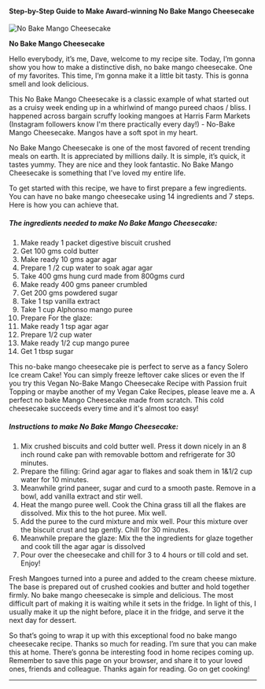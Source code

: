             

#### Step-by-Step Guide to Make Award-winning No Bake Mango Cheesecake

![No Bake Mango Cheesecake](https://img-global.cpcdn.com/recipes/02a88b7eec8ce76a/751x532cq70/no-bake-mango-cheesecake-recipe-main-photo.jpg)

**No Bake Mango Cheesecake**

Hello everybody, it’s me, Dave, welcome to my recipe site. Today, I’m gonna show you how to make a distinctive dish, no bake mango cheesecake. One of my favorites. This time, I’m gonna make it a little bit tasty. This is gonna smell and look delicious.

This No Bake Mango Cheesecake is a classic example of what started out as a cruisy week ending up in a whirlwind of mango pureed chaos / bliss. I happened across bargain scruffy looking mangoes at Harris Farm Markets (Instagram followers know I'm there practically every day!) - No-Bake Mango Cheesecake. Mangos have a soft spot in my heart.

No Bake Mango Cheesecake is one of the most favored of recent trending meals on earth. It is appreciated by millions daily. It is simple, it’s quick, it tastes yummy. They are nice and they look fantastic. No Bake Mango Cheesecake is something that I’ve loved my entire life.

To get started with this recipe, we have to first prepare a few ingredients. You can have no bake mango cheesecake using 14 ingredients and 7 steps. Here is how you can achieve that.

##### The ingredients needed to make No Bake Mango Cheesecake:

1.  Make ready 1 packet digestive biscuit crushed
2.  Get 100 gms cold butter
3.  Make ready 10 gms agar agar
4.  Prepare 1 /2 cup water to soak agar agar
5.  Take 400 gms hung curd made from 800gms curd
6.  Make ready 400 gms paneer crumbled
7.  Get 200 gms powdered sugar
8.  Take 1 tsp vanilla extract
9.  Take 1 cup Alphonso mango puree
10.  Prepare For the glaze:
11.  Make ready 1 tsp agar agar
12.  Prepare 1/2 cup water
13.  Make ready 1/2 cup mango puree
14.  Get 1 tbsp sugar

This no-bake mango cheesecake pie is perfect to serve as a fancy Solero Ice cream Cake! You can simply freeze leftover cake slices or even the If you try this Vegan No-Bake Mango Cheesecake Recipe with Passion fruit Topping or maybe another of my Vegan Cake Recipes, please leave me a. A perfect no bake Mango Cheesecake made from scratch. This cold cheesecake succeeds every time and it's almost too easy!

##### Instructions to make No Bake Mango Cheesecake:

1.  Mix crushed biscuits and cold butter well. Press it down nicely in an 8 inch round cake pan with removable bottom and refrigerate for 30 minutes.
2.  Prepare the filling: Grind agar agar to flakes and soak them in 1&1/2 cup water for 10 minutes.
3.  Meanwhile grind paneer, sugar and curd to a smooth paste. Remove in a bowl, add vanilla extract and stir well.
4.  Heat the mango puree well. Cook the China grass till all the flakes are dissolved. Mix this to the hot puree. Mix well.
5.  Add the puree to the curd mixture and mix well. Pour this mixture over the biscuit crust and tap gently. Chill for 30 minutes.
6.  Meanwhile prepare the glaze: Mix the the ingredients for glaze together and cook till the agar agar is dissolved
7.  Pour over the cheesecake and chill for 3 to 4 hours or till cold and set. Enjoy!

Fresh Mangoes turned into a puree and added to the cream cheese mixture. The base is prepared out of crushed cookies and butter and hold together firmly. No bake mango cheesecake is simple and delicious. The most difficult part of making it is waiting while it sets in the fridge. In light of this, I usually make it up the night before, place it in the fridge, and serve it the next day for dessert.

So that’s going to wrap it up with this exceptional food no bake mango cheesecake recipe. Thanks so much for reading. I’m sure that you can make this at home. There’s gonna be interesting food in home recipes coming up. Remember to save this page on your browser, and share it to your loved ones, friends and colleague. Thanks again for reading. Go on get cooking!

* * *